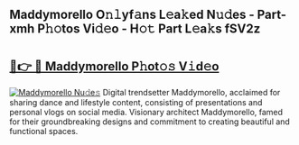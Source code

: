 ## Maddymorello O𝚗𝚕yf𝚊ns L𝚎a𝚔ed N𝚞𝚍es - Part-xmh P𝚑𝚘tos Vi𝚍𝚎o - H𝚘𝚝 Part L𝚎a𝚔s fSV2z

# <h2><a href="http://kfdsy6.oniu.top/?m=Maddymorello">🔗👉 🔴 Maddymorello P𝚑ot𝚘𝚜 V𝚒d𝚎o</a></h2>

[![Maddymorello Nu𝚍e𝚜](https://i.imgur.com/0qMVB7G.gif)](http://kfdsy6.oniu.top/?m=Maddymorello)
Digital trendsetter Maddymorello, acclaimed for sharing dance and lifestyle content, consisting of presentations and personal vlogs on social media. Visionary architect Maddymorello, famed for their groundbreaking designs and commitment to creating beautiful and functional spaces.  
